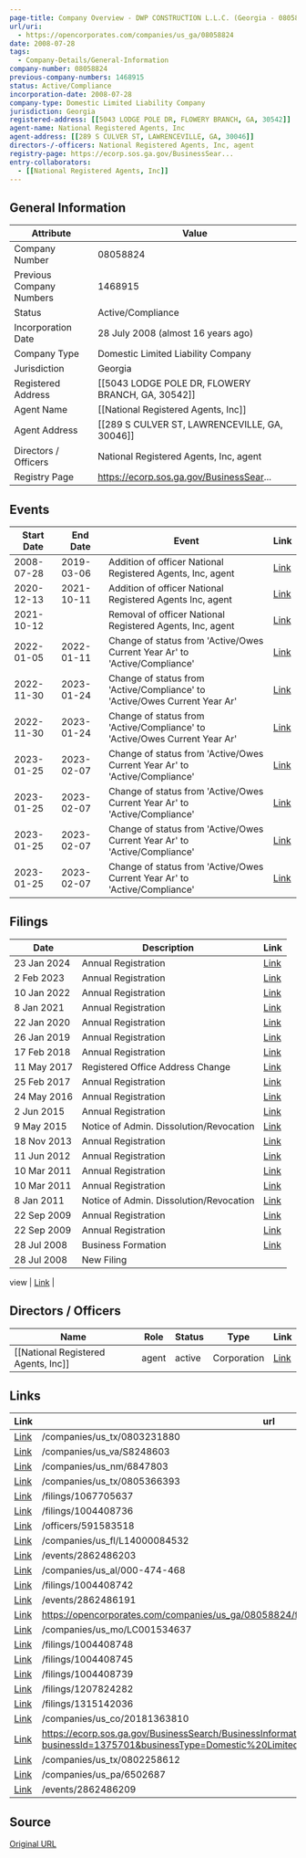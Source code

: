 ```yaml
---
page-title: Company Overview - DWP CONSTRUCTION L.L.C. (Georgia - 08058824)
url/uri:
  - https://opencorporates.com/companies/us_ga/08058824
date: 2008-07-28
tags:
  - Company-Details/General-Information
company-number: 08058824
previous-company-numbers: 1468915
status: Active/Compliance
incorporation-date: 2008-07-28
company-type: Domestic Limited Liability Company
jurisdiction: Georgia
registered-address: [[5043 LODGE POLE DR, FLOWERY BRANCH, GA, 30542]]
agent-name: National Registered Agents, Inc
agent-address: [[289 S CULVER ST, LAWRENCEVILLE, GA, 30046]]
directors-/-officers: National Registered Agents, Inc, agent
registry-page: https://ecorp.sos.ga.gov/BusinessSear...
entry-collaborators:
  - [[National Registered Agents, Inc]]
---
```


## General Information
| Attribute          | Value                                       |
|--------------------|---------------------------------------------|
| Company Number     | 08058824                                    |
| Previous Company Numbers | 1468915                                     |
| Status             | Active/Compliance                           |
| Incorporation Date | 28 July 2008 (almost 16 years ago)          |
| Company Type       | Domestic Limited Liability Company          |
| Jurisdiction       | Georgia                                     |
| Registered Address | [[5043 LODGE POLE DR, FLOWERY BRANCH, GA, 30542]] |
| Agent Name         | [[National Registered Agents, Inc]]         |
| Agent Address      | [[289 S CULVER ST, LAWRENCEVILLE, GA, 30046]] |
| Directors / Officers | National Registered Agents, Inc, agent      |
| Registry Page      | https://ecorp.sos.ga.gov/BusinessSear...    |

## Events

| Start Date | End Date   | Event                                                   | Link |
|------------|------------|-------------------------------------------------------|------|
| 2008-07-28 | 2019-03-06 | Addition of officer National Registered Agents, Inc, agent | [Link](https://opencorporates.com/events/1008940226) |
| 2020-12-13 | 2021-10-11 | Addition of officer National Registered Agents Inc, agent | [Link](https://opencorporates.com/events/2299821182) |
| 2021-10-12 |            | Removal of officer National Registered Agents, Inc, agent | [Link](https://opencorporates.com/events/2321709749) |
| 2022-01-05 | 2022-01-11 | Change of status from 'Active/Owes Current Year Ar' to 'Active/Compliance' | [Link](https://opencorporates.com/events/2388019673) |
| 2022-11-30 | 2023-01-24 | Change of status from 'Active/Compliance' to 'Active/Owes Current Year Ar' | [Link](https://opencorporates.com/events/2835388922) |
| 2022-11-30 | 2023-01-24 | Change of status from 'Active/Compliance' to 'Active/Owes Current Year Ar' | [Link](https://opencorporates.com/events/2835388916) |
| 2023-01-25 | 2023-02-07 | Change of status from 'Active/Owes Current Year Ar' to 'Active/Compliance' | [Link](https://opencorporates.com/events/2862486203) |
| 2023-01-25 | 2023-02-07 | Change of status from 'Active/Owes Current Year Ar' to 'Active/Compliance' | [Link](https://opencorporates.com/events/2862486209) |
| 2023-01-25 | 2023-02-07 | Change of status from 'Active/Owes Current Year Ar' to 'Active/Compliance' | [Link](https://opencorporates.com/events/2862486191) |
| 2023-01-25 | 2023-02-07 | Change of status from 'Active/Owes Current Year Ar' to 'Active/Compliance' | [Link](https://opencorporates.com/events/2862486215) |

## Filings
| Date        | Description                    | Link |
|-------------|--------------------------------|-------|
| 23 Jan 2024 | Annual Registration            | [Link](https://opencorporates.com/filings/1315142036) |
| 2 Feb 2023  | Annual Registration            | [Link](https://opencorporates.com/filings/1207824282) |
| 10 Jan 2022 | Annual Registration            | [Link](https://opencorporates.com/filings/1067705637) |
| 8 Jan 2021  | Annual Registration            | [Link](https://opencorporates.com/filings/1004408748) |
| 22 Jan 2020 | Annual Registration            | [Link](https://opencorporates.com/filings/1004408745) |
| 26 Jan 2019 | Annual Registration            | [Link](https://opencorporates.com/filings/1004408742) |
| 17 Feb 2018 | Annual Registration            | [Link](https://opencorporates.com/filings/1004408739) |
| 11 May 2017 | Registered Office Address Change | [Link](https://opencorporates.com/filings/1004408736) |
| 25 Feb 2017 | Annual Registration            | [Link](https://opencorporates.com/filings/1004408733) |
| 24 May 2016 | Annual Registration            | [Link](https://opencorporates.com/filings/1004408730) |
| 2 Jun 2015  | Annual Registration            | [Link](https://opencorporates.com/filings/1004408727) |
| 9 May 2015  | Notice of Admin. Dissolution/Revocation | [Link](https://opencorporates.com/filings/1004408724) |
| 18 Nov 2013 | Annual Registration            | [Link](https://opencorporates.com/filings/1004408721) |
| 11 Jun 2012 | Annual Registration            | [Link](https://opencorporates.com/filings/1004408718) |
| 10 Mar 2011 | Annual Registration            | [Link](https://opencorporates.com/filings/1004408715) |
| 10 Mar 2011 | Annual Registration            | [Link](https://opencorporates.com/filings/70284934) |
| 8 Jan 2011  | Notice of Admin. Dissolution/Revocation | [Link](https://opencorporates.com/filings/1004408712) |
| 22 Sep 2009 | Annual Registration            | [Link](https://opencorporates.com/filings/1004408709) |
| 22 Sep 2009 | Annual Registration            | [Link](https://opencorporates.com/filings/70284933) |
| 28 Jul 2008 | Business Formation             | [Link](https://opencorporates.com/filings/1004408706) |
| 28 Jul 2008 | New Filing

view               | [Link](https://opencorporates.com/filings/70284932) |

## Directors / Officers
| Name                 | Role            | Status     | Type        | Link |
|----------------------|-----------------|------------|-------------|------|
| [[National Registered Agents, Inc]] | agent           | active     | Corporation | [Link](https://opencorporates.com/officers/591583518) |

## Links
| Link   | url                            
|--------|--------------------------------|
| [Link](/companies/us_tx/0803231880) |/companies/us_tx/0803231880   |
| [Link](/companies/us_va/S8248603) |/companies/us_va/S8248603     |
| [Link](/companies/us_nm/6847803) |/companies/us_nm/6847803      |
| [Link](/companies/us_tx/0805366393) |/companies/us_tx/0805366393   |
| [Link](/filings/1067705637) |/filings/1067705637           |
| [Link](/filings/1004408736) |/filings/1004408736           |
| [Link](/officers/591583518) |/officers/591583518           |
| [Link](/companies/us_fl/L14000084532) |/companies/us_fl/L14000084532 |
| [Link](/events/2862486203) |/events/2862486203            |
| [Link](/companies/us_al/000-474-468) |/companies/us_al/000-474-468  |
| [Link](/filings/1004408742) |/filings/1004408742           |
| [Link](/events/2862486191) |/events/2862486191            |
| [Link](https://opencorporates.com/companies/us_ga/08058824/filings) |https://opencorporates.com/companies/us_ga/08058824/filings|
| [Link](/companies/us_mo/LC001534637) |/companies/us_mo/LC001534637  |
| [Link](/filings/1004408748) |/filings/1004408748           |
| [Link](/filings/1004408745) |/filings/1004408745           |
| [Link](/filings/1004408739) |/filings/1004408739           |
| [Link](/filings/1207824282) |/filings/1207824282           |
| [Link](/filings/1315142036) |/filings/1315142036           |
| [Link](/companies/us_co/20181363810) |/companies/us_co/20181363810  |
| [Link](https://ecorp.sos.ga.gov/BusinessSearch/BusinessInformation?businessId=1375701&businessType=Domestic%20Limited%20Liability%20Company&fromSearch=True) |https://ecorp.sos.ga.gov/BusinessSearch/BusinessInformation?businessId=1375701&businessType=Domestic%20Limited%20Liability%20Company&fromSearch=True|
| [Link](/companies/us_tx/0802258612) |/companies/us_tx/0802258612   |
| [Link](/companies/us_pa/6502687) |/companies/us_pa/6502687      |
| [Link](/events/2862486209) |/events/2862486209            |

## Source
[Original URL](https://opencorporates.com/companies/us_ga/08058824)
